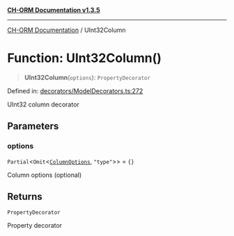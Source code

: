 [**CH-ORM Documentation v1.3.5**](../README.md)

***

[CH-ORM Documentation](../globals.md) / UInt32Column

# Function: UInt32Column()

> **UInt32Column**(`options`): `PropertyDecorator`

Defined in: [decorators/ModelDecorators.ts:272](https://github.com/iarayan/ch-orm/blob/main/src/decorators/ModelDecorators.ts#L272)

UInt32 column decorator

## Parameters

### options

`Partial`\<`Omit`\<[`ColumnOptions`](../interfaces/ColumnOptions.md), `"type"`\>\> = `{}`

Column options (optional)

## Returns

`PropertyDecorator`

Property decorator
